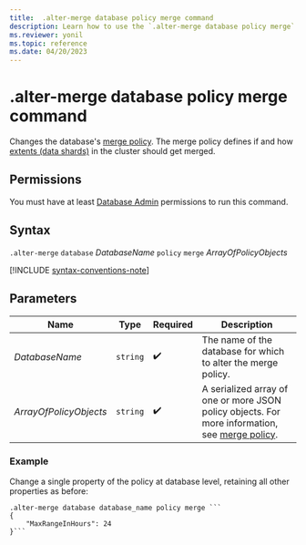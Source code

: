 ```yaml
---
title:  .alter-merge database policy merge command
description: Learn how to use the `.alter-merge database policy merge` command to change the database's merge policy.
ms.reviewer: yonil
ms.topic: reference
ms.date: 04/20/2023
---
```

# .alter-merge database policy merge command

Changes the database's [merge policy](merge-policy.md). The merge policy defines if and how [extents (data shards)](../management/extents-overview.md) in the cluster should get merged.

## Permissions

You must have at least [Database Admin](../access-control/role-based-access-control.md) permissions to run this command.

## Syntax

`.alter-merge` `database` *DatabaseName* `policy` `merge` *ArrayOfPolicyObjects*

[!INCLUDE [syntax-conventions-note](../includes/syntax-conventions-note.md)]

## Parameters

|Name|Type|Required|Description|
|--|--|--|--|
|*DatabaseName*| `string` | :heavy_check_mark:|The name of the database for which to alter the merge policy.|
|*ArrayOfPolicyObjects*| `string` | :heavy_check_mark:|A serialized array of one or more JSON policy objects. For more information, see [merge policy](merge-policy.md).|

### Example

Change a single property of the policy at database level, retaining all other properties as before:

```kusto
.alter-merge database database_name policy merge ```
{
    "MaxRangeInHours": 24
}```
```
